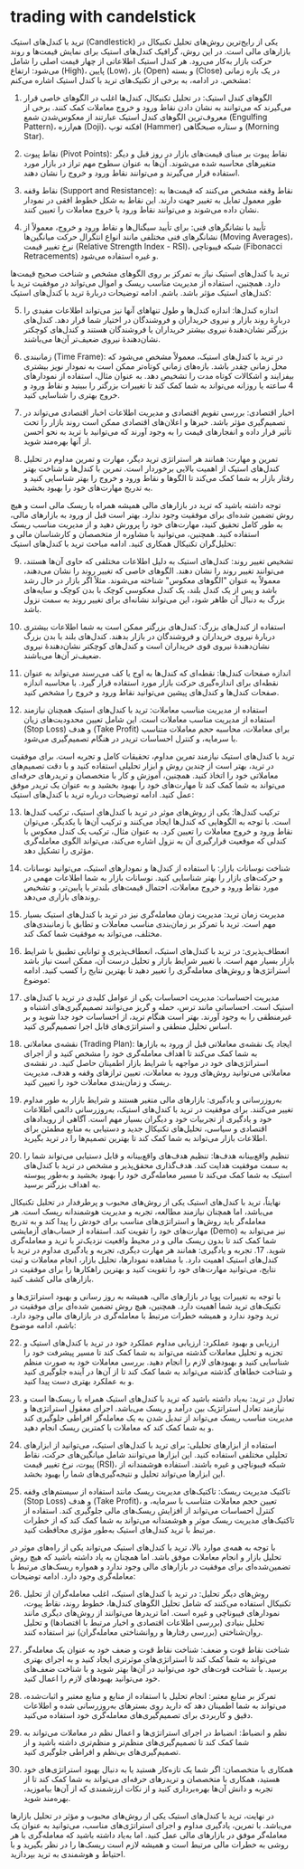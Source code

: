 # trading with candelstick
ترید با کندل‌های استیک (Candlestick) یکی از رایج‌ترین روش‌های تحلیل تکنیکال در بازارهای مالی است. در این روش، گرافیک کندل‌های استیک برای نمایش قیمت‌ها و روند حرکت بازار به‌کار می‌رود. هر کندل استیک اطلاعاتی از چهار قیمت اصلی را شامل می‌شود: ارتفاع (High)، پایین (Low)، باز (Open) و بسته (Close) در یک بازه زمانی مشخص. در ادامه، به برخی از تکنیک‌های ترید با کندل استیک اشاره می‌کنم:

1. الگوهای کندل استیک: در تحلیل تکنیکال، کندل‌ها اغلب در الگوهای خاصی قرار می‌گیرند که می‌توانند به نشان دادن نقاط ورود و خروج معاملات کمک کنند. برخی از معروف‌ترین الگوهای کندل استیک عبارتند از معکوس‌شدن شمع (Engulfing Pattern)، هم‌ارزه (Doji)، افکنه توپ (Hammer) و ستاره صبحگاهی (Morning Star).

2. نقاط پیوت (Pivot Points): نقاط پیوت بر مبنای قیمت‌های بازار در روز قبل و دیگر متغیرهای محاسبه شده می‌شوند. آن‌ها به عنوان سطوح مهم تراز در بازار مورد استفاده قرار می‌گیرند و می‌توانند نقاط ورود و خروج را نشان دهند.

3. نقاط وقفه (Support and Resistance): نقاط وقفه مشخص می‌کنند که قیمت‌ها به طور معمول تمایل به تغییر جهت دارند. این نقاط به شکل خطوط افقی در نمودار نشان داده می‌شوند و می‌توانند نقاط ورود یا خروج معاملات را تعیین کنند.

4. تأیید با نشانگرهای فنی: برای تأیید سیگنال‌ها و نقاط ورود و خروج، معمولاً از نشانگرهای فنی مختلفی مانند انواع انتگرال حرکت میانگین‌ها (Moving Averages)، نرخ تغییر قیمت (Relative Strength Index - RSI)، شبکه فیبوناچی (Fibonacci Retracements) و غیره استفاده می‌شود.

ترید با کندل‌های استیک نیاز به تمرکز بر روی الگوهای مشخص و شناخت صحیح قیمت‌ها دارد. همچنین، استفاده از مدیریت مناسب ریسک و اموال می‌تواند در موفقیت ترید با کندل‌های استیک مؤثر باشد.
باشم. ادامه توضیحات دربارهٔ ترید با کندل‌های استیک:

5. اندازه کندل‌ها: اندازه کندل‌ها و طول تنها‌های آنها نیز می‌تواند اطلاعات مفیدی را دربارهٔ روند بازار و نیروی خریداران و فروشندگان در اختیار شما قرار دهد. کندل‌های بزرگتر نشان‌دهندهٔ نیروی بیشتر خریداران یا فروشندگان هستند و کندل‌های کوچکتر نشان‌دهندهٔ نیروی ضعیف‌تر آن‌ها می‌باشند.

6. زمانبندی (Time Frame): در ترید با کندل‌های استیک، معمولاً مشخص می‌شود که محل زمانی چقدر باشد. بازه‌های زمانی کوتاه‌تر ممکن است به نمودار نویز بیشتری بیفزایند و اشکالات کوتاه مدت را تشخیص دهد. به عنوان مثال، استفاده از نمودارهای 4 ساعته یا روزانه می‌تواند به شما کمک کند تا تغییرات بزرگتر را ببینید و نقاط ورود و خروج بهتری را شناسایی کنید.

7. اخبار اقتصادی: بررسی تقویم اقتصادی و مدیریت اطلاعات اخبار اقتصادی می‌تواند در تصمیم‌گیری مؤثر باشد. خبرها و اعلان‌های اقتصادی ممکن است روند بازار را تحت تأثیر قرار داده و انفجار‌های قیمت را به وجود آورند که می‌توانید با ترید به نحو احسن از آنها بهره‌مند شوید.

8. تمرین و مهارت: همانند هر استراتژی ترید دیگر، مهارت و تمرین مداوم در تحلیل کندل‌های استیک از اهمیت بالایی برخوردار است. تمرین با کندل‌ها و شناخت بهتر رفتار بازار به شما کمک می‌کند تا الگوها و نقاط ورود و خروج را بهتر شناسایی کنید و به تدریج مهارت‌های خود را بهبود بخشید.

توجه داشته باشید که ترید در بازارهای مالی همیشه همراه با ریسک مالی است و هیچ روش تضمین شده‌ای برای موفقیت وجود ندارد. بهتر است قبل از ورود به بازارهای مالی، به طور کامل تحقیق کنید، مهارت‌های خود را پرورش دهید و از مدیریت مناسب ریسک استفاده کنید. همچنین، می‌توانید با مشاوره از متخصصان و کارشناسان مالی و تحلیل‌گران تکنیکال همکاری کنید.
ادامه مباحث ترید با کندل‌های استیک:

9. تشخیص تغییر روند: کندل‌های استیک به دلیل اطلاعات مختلفی که حاوی آن‌ها هستند، می‌توانند تغییر روند را نشان دهند. الگوهای خاصی که تغییر روند را نشان می‌دهند، معمولاً به عنوان "الگوهای معکوس" شناخته می‌شوند. مثلاً اگر بازار در حال رشد باشد و پس از یک کندل بلند، یک کندل معکوسی کوچک با بدن کوچک و سایه‌های بزرگ به دنبال آن ظاهر شود، این می‌تواند نشانه‌ای برای تغییر روند به سمت نزول باشد.

10. استفاده از کندل‌های بزرگ: کندل‌های بزرگتر ممکن است به شما اطلاعات بیشتری دربارهٔ نیروی خریداران و فروشندگان در بازار بدهند. کندل‌های بلند با بدن بزرگ نشان‌دهندهٔ نیروی قوی خریداران است و کندل‌های کوچکتر نشان‌دهندهٔ نیروی ضعیف‌تر آن‌ها می‌باشند.

11. اندازه صفحات کندل‌ها: نقطه‌ای که کندل‌ها به اوج یا کف می‌رسند می‌تواند به عنوان نقطه‌ای برای اندازه‌گیری حرکت بازار مورد استفاده قرار گیرد. با محاسبه اندازه صفحات کندل‌ها و کندل‌های پیشین می‌توانید نقاط ورود و خروج را مشخص کنید.

12. استفاده از مدیریت مناسب معاملات: ترید با کندل‌های استیک همچنان نیازمند استفاده از مدیریت مناسب معاملات است. این شامل تعیین محدودیت‌های زیان (Stop Loss) و هدف (Take Profit) برای معاملات، محاسبه حجم معاملات متناسب با سرمایه، و کنترل احساسات تریدر در هنگام تصمیم‌گیری می‌شود.

ترید با کندل‌های استیک نیازمند تمرین مداوم، تحقیقات کامل و تجربه است. برای موفقیت در ترید، بهتر است از چندین روش و ابزار تحلیلی استفاده کنید و با دقت تصمیم‌های معاملاتی خود را اتخاذ کنید. همچنین، آموزش و کار با متخصصان و تریدرهای حرفه‌ای می‌تواند به شما کمک کند تا مهارت‌های خود را بهبود بخشید و به عنوان یک تریدر موفق عمل کنید.
ادامه توضیحات درباره ترید با کندل‌های استیک:

13. ترکیب کندل‌ها: یکی از روش‌های موثر در ترید با کندل‌های استیک، ترکیب کندل‌ها است. با توجه به الگوهایی که کندل‌ها ایجاد می‌کنند و ترکیب آن‌ها با یکدیگر، می‌توان نقاط ورود و خروج معاملات را تعیین کرد. به عنوان مثال، ترکیب یک کندل معکوس با کندلی که موقعیت قرارگیری آن به نزول اشاره می‌کند، می‌تواند الگوی معامله‌گری مؤثری را تشکیل دهد.

14. شناخت نوسانات بازار: با استفاده از کندل‌ها و نمودارهای استیک، می‌توانید نوسانات و حرکت‌های بازار را بهتر شناسایی کنید. نوسانات بازار به شما اطلاعات مهمی در مورد نقاط ورود و خروج معاملات، احتمال قیمت‌های بلندتر یا پایین‌تر، و تشخیص روندهای بازاری می‌دهد.

15. مدیریت زمان ترید: مدیریت زمان معامله‌گری نیز در ترید با کندل‌های استیک بسیار مهم است. ترید با تمرکز بر زمان‌بندی مناسب معاملات و تطابق با زمانبندی‌های مختلف، می‌تواند به موفقیت شما کمک کند.

16. انعطاف‌پذیری: در ترید با کندل‌های استیک، انعطاف‌پذیری و توانایی تطبیق با شرایط بازار بسیار مهم است. با تغییر شرایط بازار و تحلیل درست آن، ممکن است نیاز باشد استراتژی‌ها و روش‌های معامله‌گری را تغییر دهید تا بهترین نتایج را کسب کنید.
ادامه موضوع:

18. مدیریت احساسات: مدیریت احساسات یکی از عوامل کلیدی در ترید با کندل‌های استیک است. احساساتی مانند ترس، حمله و گریز می‌توانند تصمیم‌گیری‌های اشتباه و غیرمنطقی را به وجود آورند. بهتر است هنگام ترید، از احساسات خود جدا شوید و بر اساس تحلیل منطقی و استراتژی‌های قابل اجرا تصمیم‌گیری کنید.

19. نقشه‌ی معاملاتی (Trading Plan): ایجاد یک نقشه‌ی معاملاتی قبل از ورود به بازارها به شما کمک می‌کند تا اهداف معامله‌گری خود را مشخص کنید و از اجرای استراتژی‌های خود در مواجهه با شرایط بازار اطمینان حاصل کنید. در نقشه‌ی معاملاتی می‌توانید روش‌های ورود به معاملات، تعیین ترازهای وقفه و هدف، مدیریت ریسک و زمان‌بندی معاملات خود را تعیین کنید.

20. به‌روزرسانی و یادگیری: بازارهای مالی متغیر هستند و شرایط بازار به طور مداوم تغییر می‌کنند. برای موفقیت در ترید با کندل‌های استیک، به‌روزرسانی دائمی اطلاعات خود و یادگیری از تجربیات خود و دیگران بسیار مهم است. آگاهی از رویدادهای اقتصادی و سیاسی، تحلیل‌های تکنیکال جدید و دستیابی به منابع مطمئن برای اطلاعات بازار می‌تواند به شما کمک کند تا بهترین تصمیم‌ها را در ترید بگیرید.

21. تنظیم واقع‌بینانه هدف‌ها: تنظیم هدف‌های واقع‌بینانه و قابل دستیابی می‌تواند شما را به سمت موفقیت هدایت کند. هدف‌گذاری محقق‌پذیر و مشخص در ترید با کندل‌های استیک به شما کمک می‌کند تا مسیر معامله‌گری خود را بهبود بخشید و به‌طور پیوسته به اهداف بزرگتر برسید.

نهایتاً، ترید با کندل‌های استیک یکی از روش‌های محبوب و پرطرفدار در تحلیل تکنیکال می‌باشد، اما همچنان نیازمند مطالعه، تجربه و مدیریت هوشمندانه ریسک است. هر معامله‌گر باید روش‌ها و استراتژی‌های مناسب برای خودش را پیدا کند و به تدریج مهارت‌های خود را تقویت کند. استفاده از حساب‌های آزمایشی (Demo) نیز می‌تواند به شما کمک کند تا بدون ریسک مالی و در محیط واقعیت نزدیک‌تر با ترید و معامله‌گری شوید.
17. تجربه و یادگیری: همانند هر مهارت دیگری، تجربه و یادگیری مداوم در ترید با کندل‌های استیک اهمیت دارد. با مشاهده نمودارها، تحلیل بازار، انجام معاملات و ثبت نتایج، می‌توانید مهارت‌های خود را تقویت کنید و بهترین راهکارها را برای موفقیت در بازارهای مالی کشف کنید.

با توجه به تغییرات پویا در بازارهای مالی، همیشه به روز رسانی و بهبود استراتژی‌ها و تکنیک‌های ترید شما اهمیت دارد. همچنین، هیچ روش تضمین شده‌ای برای موفقیت در ترید وجود ندارد و همیشه خطرات مرتبط با معامله‌گری در بازارهای مالی وجود دارد. 
باشم، ادامه موضوع:

22. ارزیابی و بهبود عملکرد: ارزیابی مداوم عملکرد خود در ترید با کندل‌های استیک و تجزیه و تحلیل معاملات گذشته می‌تواند به شما کمک کند تا مسیر پیشرفت خود را شناسایی کنید و بهبود‌های لازم را انجام دهید. بررسی معاملات خود به صورت منظم و شناخت خطاهای گذشته می‌تواند به شما کمک کند تا از آن‌ها در آینده جلوگیری کنید و به عملکرد بهتری دست پیدا کنید.

23. تعادل در ترید: به‌یاد داشته باشید که ترید با کندل‌های استیک همراه با ریسک‌ها است و نیازمند تعادل استراتژیک بین درآمد و ریسک می‌باشد. اجرای معقول استراتژی‌ها و مدیریت مناسب ریسک می‌تواند از تبدیل شدن به یک معامله‌گر افراطی جلوگیری کند و به شما کمک کند که معاملات با کمترین ریسک انجام دهید.

24. استفاده از ابزارهای تحلیلی: برای ترید با کندل‌های استیک، می‌توانید از ابزارهای تحلیلی مختلفی استفاده کنید. این ابزارها می‌توانند شامل میانگین‌های حرکت، نقاط پیوت، نرخ تغییر قیمت (RSI)، شبکه فیبوناچی و غیره باشند. استفاده هوشمندانه از این ابزارها می‌تواند تحلیل و نتیجه‌گیری‌های شما را بهبود بخشد.

25. تاکتیک مدیریت ریسک: تاکتیک‌های مدیریت ریسک مانند استفاده از سیستم‌های وقفه (Stop Loss) و هدف (Take Profit)، تعیین حجم معاملات متناسب با سرمایه، و کنترل احساسات می‌تواند از افزایش ریسک‌های مالی جلوگیری کند. استفاده از تاکتیک‌های مدیریت ریسک موثر و هوشمندانه می‌تواند به شما کمک کند که از خطرات مرتبط با ترید کندل‌های استیک به‌طور مؤثری محافظت کنید.

با توجه به همه‌ی موارد بالا، ترید با کندل‌های استیک می‌تواند یکی از راه‌های موثر در تحلیل بازار و انجام معاملات موفق باشد. اما همچنان به یاد داشته باشید که هیچ روش تضمین‌شده‌ای برای موفقیت در بازارهای مالی وجود ندارد و همواره ریسک‌های مرتبط با معامله‌گری وجود دارد. 
ادامه توضیحات:

26. روش‌های دیگر تحلیل: در ترید با کندل‌های استیک، اغلب معامله‌گران از تحلیل تکنیکال استفاده می‌کنند که شامل تحلیل الگوهای کندل‌ها، خطوط روند، نقاط پیوت، نمودارهای فیبوناچی و غیره است. اما تریدرها می‌توانند از روش‌های دیگری مانند تحلیل بنیادی (بررسی اطلاعات اقتصادی و اخبار مرتبط با اقتصاد‌ها) و تحلیل روان‌شناختی (بررسی رفتارها و روانشناختی معامله‌گران) نیز استفاده کنند.

27. شناخت نقاط قوت و ضعف: شناخت نقاط قوت و ضعف خود به عنوان یک معامله‌گر می‌تواند به شما کمک کند تا استراتژی‌های موثرتری ایجاد کنید و به اجرای بهتری برسید. با شناخت قوت‌های خود می‌توانید در آن‌ها بهتر شوید و با شناخت ضعف‌های خود می‌توانید بهبود‌های لازم را اعمال کنید.

28. تمرکز بر منابع معتبر: انجام تحلیل با استفاده از منابع و منابع معتبر و اثبات‌شده، می‌تواند به شما اطمینان دهد که دارید روی بسترهای به‌روزرسانی شده و اطلاعات دقیق و کاربردی برای تصمیم‌گیری‌های معامله‌گری خود استفاده می‌کنید.

29. نظم و انضباط: انضباط در اجرای استراتژی‌ها و اعمال نظم در معاملات می‌تواند به شما کمک کند تا تصمیم‌گیری‌های منظم‌تر و منظم‌تری داشته باشید و از تصمیم‌گیری‌های بی‌نظم و افراطی جلوگیری کنید.

30. همکاری با متخصصان: اگر شما یک تازه‌کار هستید یا به دنبال بهبود استراتژی‌های خود هستید، همکاری با متخصصان و تریدرهای حرفه‌ای می‌تواند به شما کمک کند تا از تجربه و دانش آن‌ها بهره‌برداری کنید و از نکات ارزشمندی که از آن‌ها بیاموزید، بهره‌مند شوید.

در نهایت، ترید با کندل‌های استیک یکی از روش‌های محبوب و مؤثر در تحلیل بازارها می‌باشد. با تمرین، یادگیری مداوم و اجرای استراتژی‌های مناسب، می‌توانید به عنوان یک معامله‌گر موفق در بازارهای مالی عمل کنید. اما به‌یاد داشته باشید که معامله‌گری با هر روشی به خطرات مالی مرتبط است و همیشه لازم است ریسک‌ها را در نظر بگیرید و با احتیاط و هوشمندی به ترید بپردازید.
